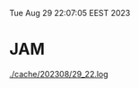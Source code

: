 Tue Aug 29 22:07:05 EEST 2023
# JAM
<a href='./cache/202308/29_22.log'>./cache/202308/29_22.log</a>
